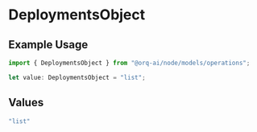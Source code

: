 # DeploymentsObject

## Example Usage

```typescript
import { DeploymentsObject } from "@orq-ai/node/models/operations";

let value: DeploymentsObject = "list";
```

## Values

```typescript
"list"
```